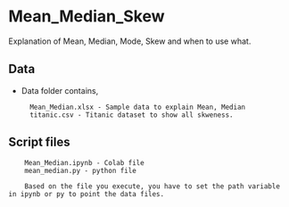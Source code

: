 # Mean_Median_Skew

Explanation of Mean, Median, Mode, Skew and when to use what. 

## Data
- Data folder contains,

        Mean_Median.xlsx - Sample data to explain Mean, Median
        titanic.csv - Titanic dataset to show all skweness.
        
## Script files

        Mean_Median.ipynb - Colab file
        mean_median.py - python file
        
        Based on the file you execute, you have to set the path variable in ipynb or py to point the data files.
        
